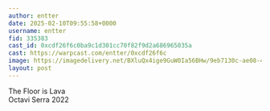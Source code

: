 ```yaml
---
author: entter
date: 2025-02-10T09:55:58+0000
username: entter
fid: 335383
cast_id: 0xcdf26f6c0ba9c1d301cc70f82f9d2a686965035a
cast: https://warpcast.com/entter/0xcdf26f6c
image: https://imagedelivery.net/BXluQx4ige9GuW0Ia56BHw/9eb7130c-ae08-42e6-1f78-a7be99f14000/original
layout: post
---
```

The Floor is Lava   
Octavi Serra 2022  

<img src='https://imagedelivery.net/BXluQx4ige9GuW0Ia56BHw/9eb7130c-ae08-42e6-1f78-a7be99f14000/original' alt='' referrerpolicy='no-referrer'/>